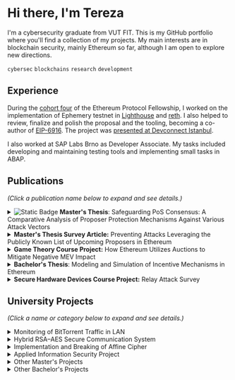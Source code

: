 # Hi there, I'm Tereza
I'm a cybersecurity graduate from VUT FIT. This is my GitHub portfolio where you'll find a collection of my projects. My main interests are in blockchain security, mainly Ethereum so far, although I am open to explore new directions. 

`cybersec` `blockchains` `research` `development`

## Experience
During the [cohort four](https://github.com/eth-protocol-fellows/cohort-four) of the Ethereum Protocol Fellowship, I worked on the implementation of Ephemery testnet in [Lighthouse](https://github.com/terezaburianova/lighthouse) and [reth](https://github.com/terezaburianova/reth). I also helped to review, finalize and polish the proposal and the tooling, becoming a co-author of [EIP-6916](https://eips.ethereum.org/EIPS/eip-6916). The project was [presented at Devconnect Istanbul](https://streameth.org/65a90bf27932ebe436ba9348/watch?session=65b8f8cca5b2d09b88ec0f02).

I also worked at SAP Labs Brno as Developer Associate. My tasks included developing and maintaining testing tools and implementing small tasks in ABAP.

## Publications
*(Click a publication name below to expand and see details.)*
<details>
<summary>
<img alt="Static Badge" src="https://img.shields.io/badge/Featured-08872B">
<b>Master's Thesis</b>: 
Safeguarding PoS Consensus: A Comparative Analysis of Proposer Protection Mechanisms Against Various Attack Vectors
</summary>

- `English` `Rust`
- [Thesis](https://www.vut.cz/en/students/final-thesis/detail/164846) | [Implementation](https://github.com/terezaburianova/leader-election-sim)
- Presented at [Excel@FIT](https://excel.fit.vutbr.cz/sbornik/) and [ETHPrague](https://ethprague.com/schedule?talk=1207-poster-session)
- Dean's Award for Excellent Master's Thesis
- **Abstract:** The thesis deals with proposer protection mechanisms in the Ethereum Proof-of-Stake consensus. The aim is to introduce the principles and possible weaknesses of the consensus mechanism, identify and investigate potential attack vectors targeting proposers, evaluate various proposer protection mechanisms and further investigate two selected mechanisms, Whisk and homomorphic sortition, by simulating their behaviour under different circumstances. For this purpose, a simulation framework was designed and several scenarios were proposed to test the security effectiveness of the mechanisms during the attack. Measurements were conducted to estimate the computational demand of both mechanisms. Finally, the results were discussed, the feasibility of the mechanisms was determined and topics for future research and improvements were suggested.

</details>

<details><summary><b>Master's Thesis Survey Article:</b> Preventing Attacks Leveraging the Publicly Known List of Upcoming Proposers in Ethereum</summary>

- `English`
- [Article](https://github.com/terezaburianova/terezaburianova/blob/390d19e9a0acc3fd6d5e9e49d22d01e12ad403d4/publications/DP_survey.pdf)
- **Abstract:** In the Ethereum PoS, the block proposers are known in advance and it is possible to obtain their IP addresses. This can lead to attacks like DoS, which can have negative impact on the network. The paper provides an overview of proposed and researched measures. The measures implemented partially or completely on the consensus layer include SSLE, like Whisk or Swap-or-Not SSLE, which generally manipulate a set of validators to hide the proposer’s identity. These solutions are feasible based on the concluded research but are too complex. SnSLE,
including the solution implemented in Algorand and the proposal adapted to Ethereum, select several proposers and choose one of them after their proposals. The anonymity set in these cases corresponds to the validator set, but fork-choice complications are introduced. The proposal for Polkadot is partially implemented on the network layer. It utilizes a construct called ring-VRF, which combines VRF and SNARKs. A solution implemented solely on the network layer, utilizing Dandelion++ and RLN to add a private pre-network, has also been included. Network layer solutions have too high latency based on an existing analysis and also are susceptible to attacks. The last solution is the distributed validators technology, where the obligations of one validator are distributed among several nodes. This solution is complex but increases the costs and requires a new type of client. The paper further describes the principle of each method, their drawbacks and points of further research, the methods are also
briefly compared based on various properties.
</details>

<details>
<summary>
<b>Game Theory Course Project:</b> How Ethereum Utilizes Auctions to Mitigate Negative MEV Impact
</summary>

- `English`
- [Article](https://github.com/terezaburianova/terezaburianova/blob/38f0a98f03d3632e1cfc295fe191b01e3decdb3f/publications/THE.pdf)
- In Ethereum, MEV allows block proposers to increase their reward by ordering, including and excluding the transactions in the block. The profit gained from MEV can be significant. While MEV is an important part of many mechanisms, it can also have negative impact on the
consensus of PoS Ethereum. One of the mechanisms that has been proposed to mitigate these negative effects is the Proposer-Builder Separation (PBS). This project aims to generally describe the PBS mechanism and then take
a closer look at how the mechanism utilizes auctions. It describes the architecture of the PBS, analyses the blockspace auction of the MEV-Boost implementation and shortly introduces the Order Flow Auctions.
</details>

<details>
<summary>
<b>Bachelor's Thesis</b>:
Modeling and Simulation of Incentive Mechanisms in Ethereum
</summary>

- `English` `Jupyter Notebook`
- [Thesis](https://www.vut.cz/en/students/final-thesis/detail/145085) | [Implementation](https://github.com/terezaburianova/incentive-mechanism-analysis/)
- **Abstract:** The topic of this thesis is the Ethereum incentive mechanism, in particular the changes introduced in EIP-1559. The aim of the thesis is to investigate the behaviour and propose any potential improvements in case of discovered flaws. The previously used first price auction mechanism required users to choose the incentive arbitrarily, which led to overpaying and high fee volatility. These problems occurred mainly due to higher network utilization after the popularization of projects such as decentralized finance, NFT collections, and the metaverse. The new incentive mechanism introduced the variable block size, which can adapt to the current network usage. Base fee, a value that indicates the minimum fee needed to include the transaction in the block, is then calculated based on the utilization of the previous block, making the fees more predictable. Several simulation experiments were proposed to investigate the typical behaviour and possible weaknesses of the mechanism. Finally, a possible improvement was found, and future research was proposed. The goals of the thesis were achieved, and the results were presented in the thesis.
</details>

<details>
<summary>
<b>Secure Hardware Devices Course Project:</b> Relay Attack Survey
</summary>

- `English`
- [Article](https://github.com/terezaburianova/terezaburianova/blob/390d19e9a0acc3fd6d5e9e49d22d01e12ad403d4/publications/BZA.pdf)
- **Abstract:** This survey summarizes interesting research regarding relay attacks with focus on the most affected areas - Passive Keyless Entry and Start vehicles, contactless payments and NTLM. Implementations of the attack and possible countermeasures are presented, with one of the most universal measures being distance bounding protocols.
</details>

## University Projects
*(Click a name or category below to expand and see details.)*
<details>
<summary>
Monitoring of BitTorrent Traffic in LAN
</summary>

- `English` `Python` `Networks` `Protocols`
- [Repository](https://github.com/terezaburianova/VUT-PDS) | [Protocol](https://github.com/terezaburianova/VUT-PDS/blob/562de0105c096a5dcb1f846b1ec08ec6b4db0b32/xburia28.pdf)
- In this project, the behaviour of protocols used in the BitTorrent architecture and communication was analysed and the findings were further described in detail. Methods for protocol detection were proposed and finally, the implementation of the chosen methods was presented.
</details>

<details>
<summary>
Hybrid RSA–AES Secure Communication System
</summary>

- `Python` `Cryptography` 
- [Repository](https://github.com/terezaburianova/VUT-KRY-AES-RSA/)
- This project implements a secure client–server messaging system where messages are encrypted with AES, the AES key is securely exchanged with RSA, and message integrity/authenticity is verified with RSA-signed hashes.
</details>

<details>
<summary>
Implementation and Breaking of Affine Cipher
</summary>

- `Czech` `C++` `Python` `Cryptography` `Frequency analysis`
- [Repository](https://github.com/terezaburianova/VUT-KRY-cipher-breaking) | [Documentation](https://github.com/terezaburianova/VUT-KRY-cipher-breaking/blob/f26b9c02d27db852dcc1ad3fce59a2f09f0836e3/doc.pdf)
- This project implements cryptanalysis tools for breaking and analyzing simple substitution ciphers, focusing on the Affine cipher. It provides functionality for encryption, decryption (with or without keys), and automated key recovery using frequency analysis, with special support for Czech language detection.
</details>

<details>
<summary>
Applied Information Security Project
</summary>

- `Czech` `Security`
- [Documentation](https://github.com/terezaburianova/terezaburianova/blob/da5666e1e2c190869840f70e4372ad8f18f39f9d/publications/BIS.pdf)
- An information security project based on a narrative case study that involved uncovering hidden data and solving cryptographic challenges. The project combined practical cryptography, secure communication, and investigative analysis to simulate a real-world security problem.
</details>



<details>
<summary>
Other Master's Projects
</summary>

- **Parallel and Distributed Algorithms**
  - `C++`
  - [Parallel Splitting Algorithm](https://github.com/terezaburianova/VUT-PRL-splitting/) | [K-Means algorithm](https://github.com/terezaburianova/VUT-PRL-Kmeans)
- **Functional and Logic Programming**
  - `Haskell` `Prolog`
  - [Decision Trees Classification and Training](https://github.com/terezaburianova/VUT-FLP-FP/) | [Hamiltonian Cycles](https://github.com/terezaburianova/VUT-FLP-LP/)
- **Computation Systems Architectures**
  - `C++`
  - [Parallelization](https://github.com/terezaburianova/VUT-AVS-paralelizace/) | [Vectorization](https://github.com/terezaburianova/VUT-AVS-vektorizace/)
- **Artificial Intelligence and Machine Learning**
  - `C++` `Python`
  - [Freecell](https://github.com/terezaburianova/VUT-SUI-freecell) | [Neural Networks](https://github.com/terezaburianova/VUT-SUI-neural)
- **Data Storage and Preparation**
  - `Jupyter Notebook` `Python` `Shell`
  - [Repository](https://github.com/terezaburianova/VUT-UPA)
</details>

<details>
<summary>
Other Bachelor's Projects
</summary>

- **Introduction to Programming Systems**
  - `C`
  - [Repository](https://github.com/terezaburianova/VUT-IZP)
- **Operating Systems**
  - `C`
  - [Repository](https://github.com/terezaburianova/VUT-IOS/tree/master/proj2)
- **Computer Communications and Networks**
  - `Python`
  - [Repository](https://github.com/terezaburianova/VUT-IPK/tree/main/proj1)
- **Network Applications and Network Administration**
  - `C++` `Lua`
  - [Repository](https://github.com/terezaburianova/VUT-ISA)
- **Signals and Systems**
  - `Jupyter Notebook`
  - [Repository](https://github.com/terezaburianova/VUT-ISS/)
- **Principles of Programming Languages**
  - `Python` `PHP`
  - [Repository](https://github.com/terezaburianova/VUT-IPP/)
- **Database Systems**
  - `SQL`
  - [Repository](https://github.com/terezaburianova/VUT-IDS)
</details>
